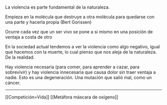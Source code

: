 La violencia es parte fundamental de la naturaleza. 

Empieza en la molécula que destruye a otra molécula para quedarse con una parte y hacerla propia (Bert Gorissen)

Ocurre cada vez que un ser vivo se pone a si mismo en una posición de ventaja a costa de otro

En la sociedad actual tendemos a ver la violencia como algo negativo, igual que hacemos con la muerte, lo cual pienso que nos aleja de la naturaleza. De la realidad. 

Hay violencia necesaria (para comer, para aprender a cazar, para sobrevivir) y hay violencia innecesaria que causa dolor sin traer ventaja a nadie. Esto es una degeneración. Una mutación que salió mal, como un cáncer.

---
[[Competición=Vida]]
[[Metáfora máscara de oxígeno]]